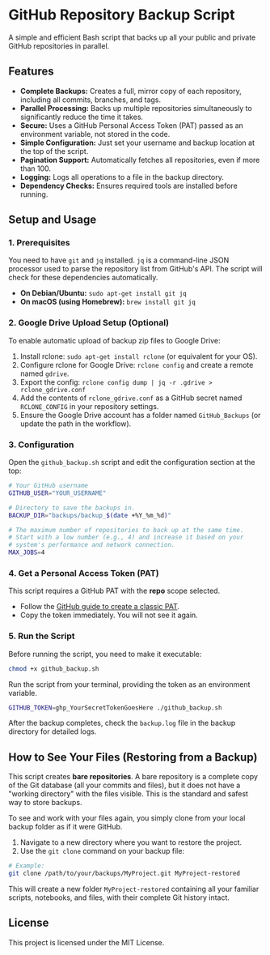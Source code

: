 # GitHub Repository Backup Script

A simple and efficient Bash script that backs up all your public and private GitHub repositories in parallel.

## Features

- **Complete Backups:** Creates a full, mirror copy of each repository, including all commits, branches, and tags.
- **Parallel Processing:** Backs up multiple repositories simultaneously to significantly reduce the time it takes.
- **Secure:** Uses a GitHub Personal Access Token (PAT) passed as an environment variable, not stored in the code.
- **Simple Configuration:** Just set your username and backup location at the top of the script.
- **Pagination Support:** Automatically fetches all repositories, even if more than 100.
- **Logging:** Logs all operations to a file in the backup directory.
- **Dependency Checks:** Ensures required tools are installed before running.

## Setup and Usage

### 1. Prerequisites

You need to have `git` and `jq` installed. `jq` is a command-line JSON processor used to parse the repository list from GitHub's API. The script will check for these dependencies automatically.

- **On Debian/Ubuntu:** `sudo apt-get install git jq`
- **On macOS (using Homebrew):** `brew install git jq`

### 2. Google Drive Upload Setup (Optional)

To enable automatic upload of backup zip files to Google Drive:

1. Install rclone: `sudo apt-get install rclone` (or equivalent for your OS).
2. Configure rclone for Google Drive: `rclone config` and create a remote named `gdrive`.
3. Export the config: `rclone config dump | jq -r .gdrive > rclone_gdrive.conf`
4. Add the contents of `rclone_gdrive.conf` as a GitHub secret named `RCLONE_CONFIG` in your repository settings.
5. Ensure the Google Drive account has a folder named `GitHub_Backups` (or update the path in the workflow).

### 3. Configuration

Open the `github_backup.sh` script and edit the configuration section at the top:

```bash
# Your GitHub username
GITHUB_USER="YOUR_USERNAME"

# Directory to save the backups in.
BACKUP_DIR="backups/backup_$(date +%Y_%m_%d)"

# The maximum number of repositories to back up at the same time.
# Start with a low number (e.g., 4) and increase it based on your
# system's performance and network connection.
MAX_JOBS=4
```

### 4. Get a Personal Access Token (PAT)

This script requires a GitHub PAT with the **repo** scope selected.

- Follow the [GitHub guide to create a classic PAT](https://docs.github.com/en/authentication/keeping-your-account-and-data-secure/managing-your-personal-access-tokens#creating-a-personal-access-token-classic).
- Copy the token immediately. You will not see it again.

### 5. Run the Script
Before running the script, you need to make it executable:

```bash
chmod +x github_backup.sh
```
Run the script from your terminal, providing the token as an environment variable.

```bash
GITHUB_TOKEN=ghp_YourSecretTokenGoesHere ./github_backup.sh
```

After the backup completes, check the `backup.log` file in the backup directory for detailed logs.

## How to See Your Files (Restoring from a Backup)

This script creates **bare repositories**. A bare repository is a complete copy of the Git database (all your commits and files), but it does not have a "working directory" with the files visible. This is the standard and safest way to store backups.

To see and work with your files again, you simply clone from your local backup folder as if it were GitHub.

1. Navigate to a new directory where you want to restore the project.
2. Use the `git clone` command on your backup file:

```bash
# Example:
git clone /path/to/your/backups/MyProject.git MyProject-restored
```

This will create a new folder `MyProject-restored` containing all your familiar scripts, notebooks, and files, with their complete Git history intact.

## License

This project is licensed under the MIT License.